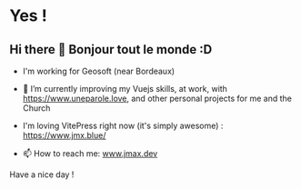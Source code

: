 # Yes !

## Hi there 👋  Bonjour tout le monde :D


<!--
**jmcob/jmcob** is a ✨ _special_ ✨ repository because its `README.md` (this file) appears on your GitHub profile.

Here are some ideas to get you started:
-->


- I'm working for Geosoft (near Bordeaux)

- 🌱 I’m currently improving my Vuejs skills, at work, with https://www.uneparole.love, and other personal projects for me and the Church

- I'm loving VitePress right now (it's simply awesome) : https://www.jmx.blue/

- 📫 How to reach me: www.jmax.dev

Have a nice day !


